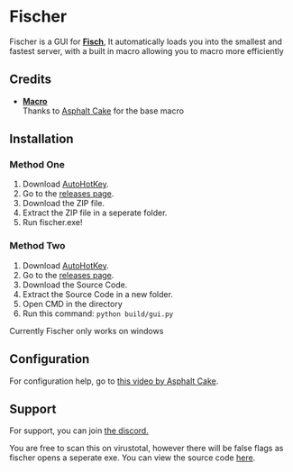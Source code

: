 # Fischer

Fischer is a GUI for **[Fisch](https://www.roblox.com/games/16732694052/Fisch)**,
It automatically loads you into the smallest and fastest server, with a built in macro allowing you to macro more efficiently

## Credits

- **[Macro]([https://github.com/dv8-studio/RobloxURLLauncher])**  
  Thanks to [Asphalt Cake](https://www.youtube.com/@AsphaltCake) for the base macro

## Installation
### Method One
1. Download [AutoHotKey](https://www.autohotkey.com/download/ahk-v2.exe).
2. Go to the [releases page](https://github.com/v3kmmw/Fischer/releases).
3. Download the ZIP file.
4. Extract the ZIP file in a seperate folder.
5. Run fischer.exe!
### Method Two
1. Download [AutoHotKey](https://www.autohotkey.com/download/ahk-v2.exe).
2. Go to the [releases page](https://github.com/v3kmmw/Fischer/releases).
3. Download the Source Code.
4. Extract the Source Code in a new folder.
5. Open CMD in the directory
6. Run this command:
```python build/gui.py```

Currently Fischer only works on windows

## Configuration

For configuration help, go to [this video by Asphalt Cake](https://www.youtube.com/watch?v=S0S8azmXOg8&ab_channel=AsphaltCake).

## Support

For support, you can join [the discord.](https://discord.gg/nrqdP5qZvt)

You are free to scan this on virustotal, however there will be false flags as fischer opens a seperate exe.
You can view the source code [here](https://github.com/v3kmmw/Fischer/blob/main/src/gui.py).

